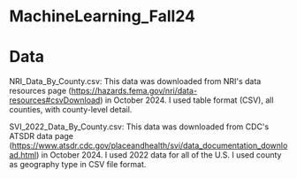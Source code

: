 # MachineLearning_Fall24

# Data

NRI_Data_By_County.csv:
This data was downloaded from NRI's data resources page (https://hazards.fema.gov/nri/data-resources#csvDownload) in October 2024.
I used table format (CSV), all counties, with county-level detail. 

SVI_2022_Data_By_County.csv: 
This data was downloaded from CDC's ATSDR data page (https://www.atsdr.cdc.gov/placeandhealth/svi/data_documentation_download.html) in October 2024. I used 2022 data for all of the U.S. 
I used county as geography type in CSV file format. 
